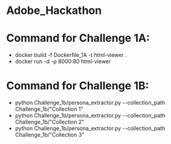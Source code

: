 # Adobe_Hackathon

# Command for Challenge 1A:
- docker build -f Dockerfile_1A -t html-viewer .
- docker run -d -p 8000:80 html-viewer

# Command for Challenge 1B:
- python Challenge_1b/persona_extractor.py --collection_path Challenge_1b/"Collection 1"
- python Challenge_1b/persona_extractor.py --collection_path Challenge_1b/"Collection 2"
- python Challenge_1b/persona_extractor.py --collection_path Challenge_1b/"Collection 3"
